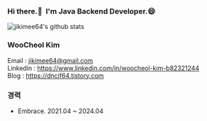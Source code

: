 <!--
**jikimee64/jikimee64** is a ✨ _special_ ✨ repository because its `README.md` (this file) appears on your GitHub profile.

Here are some ideas to get you started:

- 🔭 I’m currently working on ...
- 🌱 I’m currently learning ...
- 👯 I’m looking to collaborate on ...
- 🤔 I’m looking for help with ...
- 💬 Ask me about ...
- 📫 How to reach me: ...
- 😄 Pronouns: ...
- ⚡ Fun fact: ...
-->

### Hi there.👋 &nbsp;I'm Java Backend Developer.😄

![jikimee64's github stats](https://github-readme-stats.vercel.app/api?username=jikimee64&show_icons=true)

### WooCheol Kim
Email : jikimee64@gmail.com  
Linkedin : https://www.linkedin.com/in/woocheol-kim-b82321244  
Blog : https://dncjf64.tistory.com  

### 경력  
- Embrace. 2021.04 ~ 2024.04

